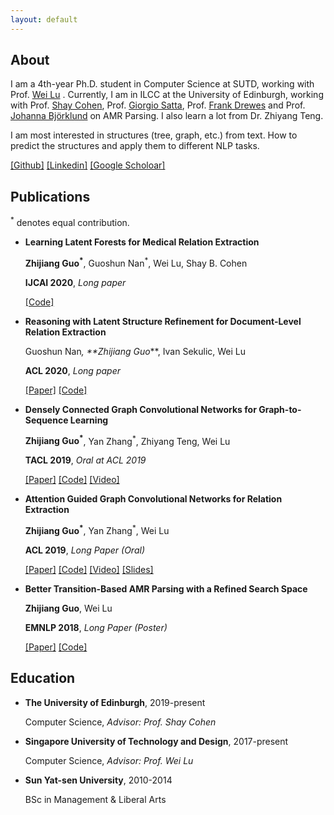 ```yaml
---
layout: default
---
```



## About

I am a 4th-year Ph.D. student in Computer Science at SUTD, working with Prof. [Wei Lu](https://istd.sutd.edu.sg/people/faculty/lu-wei) . Currently, I am in ILCC at the University of Edinburgh, working with Prof. [Shay Cohen](http://homepages.inf.ed.ac.uk/scohen/), Prof. [Giorgio Satta](http://www.dei.unipd.it/~satta/), Prof. [Frank Drewes](https://www.umu.se/en/staff/frank-drewes/) and Prof. [Johanna Björklund](https://www.umu.se/en/staff/johanna-bjorklund/) on AMR Parsing. I also learn a lot from Dr. Zhiyang Teng. 

I am most interested in structures (tree, graph, etc.) from text. How to predict the structures and apply them to different NLP tasks.

[[Github]](https://github.com/Cartus) [[Linkedin]](https://www.linkedin.com/in/zhijiang-guo-aa032837/) [[Google Scholoar]](https://scholar.google.com/citations?hl=zh-CN&user=8b-u3icAAAAJ)

## Publications

<sup>*</sup> denotes equal contribution.

- **Learning Latent Forests for Medical Relation Extraction**

  **Zhijiang Guo<sup>*</sup>**, Guoshun Nan<sup>*</sup>, Wei Lu, Shay B. Cohen
  
  **IJCAI 2020**, *Long paper*
  
  [[Code]](https://github.com/Cartus/Latent-Forests)

- **Reasoning with Latent Structure Refinement for Document-Level Relation Extraction**

  Guoshun Nan<sup>*</sup>, **Zhijiang Guo<sup>*</sup>**, Ivan Sekulic, Wei Lu
  
  **ACL 2020**, *Long paper*
  
  [[Paper]](https://arxiv.org/pdf/2005.06312.pdf) [[Code]](https://github.com/nanguoshun/LSR)
  
- **Densely Connected Graph Convolutional Networks for Graph-to-Sequence Learning**

  **Zhijiang Guo<sup>*</sup>**, Yan Zhang<sup>*</sup>, Zhiyang Teng, Wei Lu
  
  **TACL 2019**, *Oral at ACL 2019*
  
  [[Paper]](https://arxiv.org/pdf/1908.05957.pdf) [[Code]](https://github.com/Cartus/DCGCN) [[Video]](https://vimeo.com/385210377)

- **Attention Guided Graph Convolutional Networks for Relation Extraction**

  **Zhijiang Guo<sup>*</sup>**, Yan Zhang<sup>*</sup>, Wei Lu
  
  **ACL 2019**, *Long Paper (Oral)*
  
   [[Paper]](https://www.aclweb.org/anthology/P19-1024.pdf) [[Code]](https://github.com/Cartus/AGGCN) [[Video]](https://vimeo.com/383992004) [[Slides]](./docs/AGGCN.pdf)

- **Better Transition-Based AMR Parsing with a Refined Search Space**

  **Zhijiang Guo**, Wei Lu
  
  **EMNLP 2018**, *Long Paper (Poster)* 
  
  [[Paper]](https://www.aclweb.org/anthology/D18-1198.pdf) [[Code]](https://github.com/Cartus/AMR-Parser)
  
## Education
  
- **The University of Edinburgh**, 2019-present
  
  Computer Science, *Advisor: Prof. Shay Cohen*
  
- **Singapore University of Technology and Design**, 2017-present
    
  Computer Science, *Advisor: Prof. Wei Lu*
  
- **Sun Yat-sen University**, 2010-2014
    
  BSc in Management & Liberal Arts
    
    

